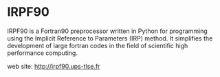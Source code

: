 IRPF90
======

IRPF90 is a Fortran90 preprocessor written in Python for programming using the Implicit Reference to Parameters (IRP) method. It simplifies the development of large fortran codes in the field of scientific high performance computing.

web site: http://irpf90.ups-tlse.fr
